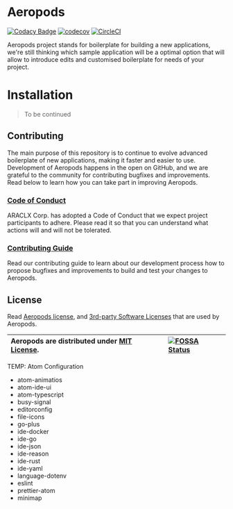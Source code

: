 # Aeropods

[![Codacy Badge](https://api.codacy.com/project/badge/Grade/702ed6cc4b064ea3ac1c1d8cdb9217f7)](https://www.codacy.com/gh/ARACLX/aeropods?utm_source=github.com&utm_medium=referral&utm_content=ARACLX/aeropods&utm_campaign=Badge_Grade)
[![codecov](https://codecov.io/gh/ARACLX/aeropods/branch/master/graph/badge.svg)](https://codecov.io/gh/ARACLX/aeropods)
[![CircleCI](https://circleci.com/gh/ARACLX/aeropods.svg?style=svg)](https://circleci.com/gh/ARACLX/aeropods)

Aeropods project stands for boilerplate for building a new applications, we're
still thinking which sample application will be a optimal option that will allow
to introduce edits and customised boilerplate for needs of your project.

# Installation

> To be continued

## Contributing

The main purpose of this repository is to continue to evolve advanced
boilerplate of new applications, making it faster and easier to use. Development
of Aeropods happens in the open on GitHub, and we are grateful to the community
for contributing bugfixes and improvements. Read below to learn how you can take
part in improving Aeropods.

### [Code of Conduct](./CODE_OF_CONDUCT.md)

ARACLX Corp. has adopted a Code of Conduct that we expect project participants
to adhere. Please read it so that you can understand what actions will and will
not be tolerated.

### [Contributing Guide](./CONTRIBUTING.md)

Read our contributing guide to learn about our development process how to propose bugfixes and improvements to build and test your changes to Aeropods.

## License

Read [Aeropods license](./LICENSE), and
[3rd-party Software Licenses](https://app.fossa.com/attribution/7f1c3528-6cf8-4d0a-a994-19879446656a)
that are used by Aeropods.

| Aeropods are distributed under [MIT License](./LICENSE). | [![FOSSA Status](https://app.fossa.com/api/projects/git%2Bgithub.com%2FARACLX%2Faeropods.svg?type=large)](https://app.fossa.com/projects/git%2Bgithub.com%2FARACLX%2Faeropods?ref=badge_large) |
| :------------------------------------------------------- | :--------------------------------------------------------------------------------------------------------------------------------------------------------------------------------------------- |


TEMP: Atom Configuration
- atom-animatios
- atom-ide-ui
- atom-typescript
- busy-signal
- editorconfig
- file-icons
- go-plus
- ide-docker
- ide-go
- ide-json
- ide-reason
- ide-rust
- ide-yaml
- language-dotenv
- eslint
- prettier-atom
- minimap
